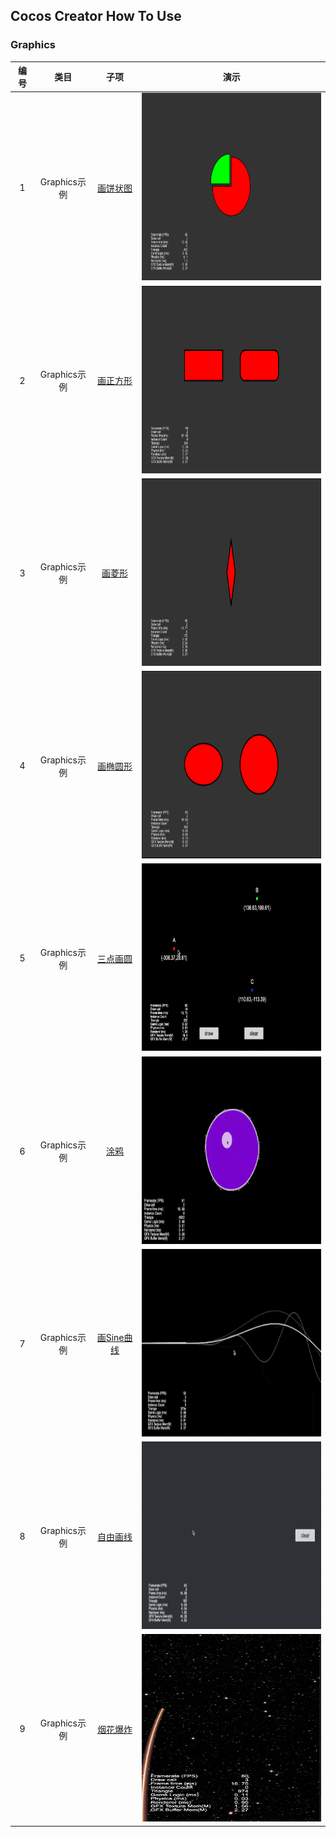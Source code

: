 ## Cocos Creator How To Use

### Graphics
| 编号 | 类目 | 子项 | 演示 |
| :---: | :---: | :---: | :---: |
| 1 | Graphics示例 | [画饼状图](https://gitee.com/yeshao2069/cocos-creator-how-to-use/tree/v3.0.x/Graphics/Creator3.0.0_2D_GraphicsArc) | <div align=center><img src="../image/202203/2022030401.png" width="400" height="300" /></div> |
| 2 | Graphics示例 | [画正方形](https://gitee.com/yeshao2069/cocos-creator-how-to-use/tree/v3.0.x/Graphics/Creator3.0.0_2D_GraphicsRect) | <div align=center><img src="../image/202203/2022030402.png" width="400" height="300" /></div> |
| 3 | Graphics示例 | [画菱形](https://gitee.com/yeshao2069/cocos-creator-how-to-use/tree/v3.0.x/Graphics/Creator3.0.0_2D_GraphicsLineTo) | <div align=center><img src="../image/202203/2022030403.png" width="400" height="300" /></div> |
| 4 | Graphics示例 | [画椭圆形](https://gitee.com/yeshao2069/cocos-creator-how-to-use/tree/v3.0.x/Graphics/Creator3.0.0_2D_GraphicsEllipse) | <div align=center><img src="../image/202203/2022030404.png" width="400" height="300" /></div> |
| 5 | Graphics示例 | [三点画圆](https://gitee.com/yeshao2069/cocos-creator-how-to-use/tree/v3.0.x/Graphics/Creator3.0.0_2D_GraphicsFindCircleAndDraw) | <div align=center><img src="../gif/202203/2022030411.gif" width="400" height="300" /></div> |
| 6 | Graphics示例 | [涂鸦](https://gitee.com/yeshao2069/cocos-creator-how-to-use/tree/v3.0.x/Graphics/Creator3.0.0_2D_Doodle) | <div align=center><img src="../gif/202203/2022030412.gif" width="400" height="300" /></div> |
| 7 | Graphics示例 | [画Sine曲线](https://gitee.com/yeshao2069/cocos-creator-how-to-use/tree/v3.0.x/Graphics/Creator3.0.0_2D_SineWaves) | <div align=center><img src="../gif/202203/2022030413.gif" width="400" height="300" /></div> |
| 8 | Graphics示例 | [自由画线](https://gitee.com/yeshao2069/cocos-creator-how-to-use/tree/v3.0.x/Graphics/Creator3.0.0_2D_DrawLine) | <div align=center><img src="../gif/202203/2022030414.gif" width="400" height="300" /></div> |
| 9 | Graphics示例 | [烟花爆炸](https://gitee.com/yeshao2069/cocos-creator-how-to-use/tree/v3.0.x/Graphics/Creator3.0.0_2D_GraphicsFireworksExplosion) | <div align=center><img src="../gif/202203/2022030415.gif" width="400" height="300" /></div> |